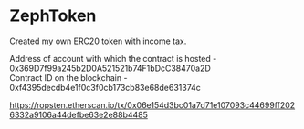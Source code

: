 # ZephToken
Created my own ERC20 token with income tax.

Address of account with which the contract is hosted - 0x369D7f99a245b2D0A521521b74F1bDcC38470a2D<br/>
Contract ID on the blockchain - 0xf4395decdb4e1f0c3f0cb173cb83e68de631374c

https://ropsten.etherscan.io/tx/0x06e154d3bc01a7d71e107093c44699ff2026332a9106a44defbe63e2e88b4485
